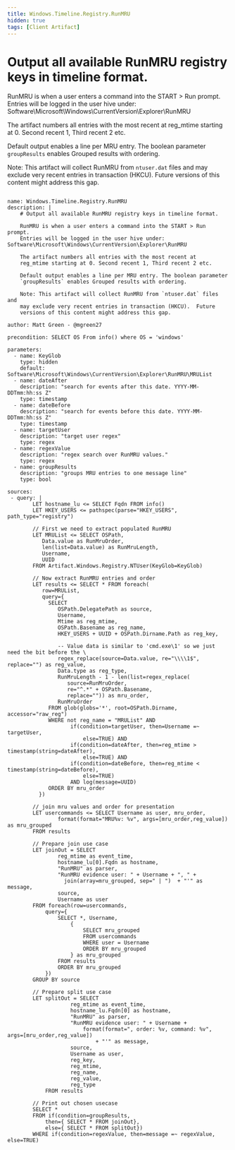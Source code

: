 ```yaml
---
title: Windows.Timeline.Registry.RunMRU
hidden: true
tags: [Client Artifact]
---
```


# Output all available RunMRU registry keys in timeline format.

RunMRU is when a user enters a command into the START > Run prompt.
Entries will be logged in the user hive under:    Software\Microsoft\Windows\CurrentVersion\Explorer\RunMRU

The artifact numbers all entries with the most recent at
reg_mtime starting at 0. Second recent 1, Third recent 2 etc.

Default output enables a line per MRU entry. The boolean parameter
`groupResults` enables Grouped results with ordering.

Note: This artifact will collect RunMRU from `ntuser.dat` files and
may exclude very recent entries in transaction (HKCU).  Future
versions of this content might address this gap.


<pre><code class="language-yaml">
name: Windows.Timeline.Registry.RunMRU
description: |
    # Output all available RunMRU registry keys in timeline format.

    RunMRU is when a user enters a command into the START &gt; Run prompt.
    Entries will be logged in the user hive under:    Software\Microsoft\Windows\CurrentVersion\Explorer\RunMRU

    The artifact numbers all entries with the most recent at
    reg_mtime starting at 0. Second recent 1, Third recent 2 etc.

    Default output enables a line per MRU entry. The boolean parameter
    `groupResults` enables Grouped results with ordering.

    Note: This artifact will collect RunMRU from `ntuser.dat` files and
    may exclude very recent entries in transaction (HKCU).  Future
    versions of this content might address this gap.

author: Matt Green - @mgreen27

precondition: SELECT OS From info() where OS = 'windows'

parameters:
  - name: KeyGlob
    type: hidden
    default: Software\Microsoft\Windows\CurrentVersion\Explorer\RunMRU\MRUList
  - name: dateAfter
    description: "search for events after this date. YYYY-MM-DDTmm:hh:ss Z"
    type: timestamp
  - name: dateBefore
    description: "search for events before this date. YYYY-MM-DDTmm:hh:ss Z"
    type: timestamp
  - name: targetUser
    description: "target user regex"
    type: regex
  - name: regexValue
    description: "regex search over RunMRU values."
    type: regex
  - name: groupResults
    description: "groups MRU entries to one message line"
    type: bool

sources:
 - query: |
        LET hostname_lu &lt;= SELECT Fqdn FROM info()
        LET HKEY_USERS &lt;= pathspec(parse="HKEY_USERS", path_type="registry")

        // First we need to extract populated RunMRU
        LET MRUList &lt;= SELECT OSPath,
           Data.value as RunMruOrder,
           len(list=Data.value) as RunMruLength,
           Username,
           UUID
        FROM Artifact.Windows.Registry.NTUser(KeyGlob=KeyGlob)

        // Now extract RunMRU entries and order
        LET results &lt;= SELECT * FROM foreach(
           row=MRUList,
           query={
             SELECT
                OSPath.DelegatePath as source,
                Username,
                Mtime as reg_mtime,
                OSPath.Basename as reg_name,
                HKEY_USERS + UUID + OSPath.Dirname.Path as reg_key,

                -- Value data is similar to 'cmd.exe\1' so we just need the bit before the \
                regex_replace(source=Data.value, re="\\\\1$", replace="") as reg_value,
                Data.type as reg_type,
                RunMruLength - 1 - len(list=regex_replace(
                   source=RunMruOrder,
                   re="^.*" + OSPath.Basename,
                   replace="")) as mru_order,
                RunMruOrder
             FROM glob(globs='*', root=OSPath.Dirname, accessor="raw_reg")
             WHERE not reg_name = "MRUList" AND
                    if(condition=targetUser, then=Username =~ targetUser,
                        else=TRUE) AND
                    if(condition=dateAfter, then=reg_mtime &gt; timestamp(string=dateAfter),
                        else=TRUE) AND
                    if(condition=dateBefore, then=reg_mtime &lt; timestamp(string=dateBefore),
                        else=TRUE)
                    AND log(message=UUID)
             ORDER BY mru_order
          })

        // join mru values and order for presentation
        LET usercommands &lt;= SELECT Username as user, mru_order,
                format(format="MRU%v: %v", args=[mru_order,reg_value]) as mru_grouped
        FROM results

        // Prepare join use case
        LET joinOut = SELECT
                reg_mtime as event_time,
                hostname_lu[0].Fqdn as hostname,
                "RunMRU" as parser,
                "RunMRU evidence user: " + Username + ", " +
                  join(array=mru_grouped, sep=" | ")  + "'" as message,
                source,
                Username as user
        FROM foreach(row=usercommands,
            query={
                SELECT *, Username,
                    {
                        SELECT mru_grouped
                        FROM usercommands
                        WHERE user = Username
                        ORDER BY mru_grouped
                    } as mru_grouped
                FROM results
                ORDER BY mru_grouped
            })
        GROUP BY source

        // Prepare split use case
        LET splitOut = SELECT
                    reg_mtime as event_time,
                    hostname_lu.Fqdn[0] as hostname,
                    "RunMRU" as parser,
                    "RunMRU evidence user: " + Username +
                        format(format=", order: %v, command: %v", args=[mru_order,reg_value])
                            + "'" as message,
                    source,
                    Username as user,
                    reg_key,
                    reg_mtime,
                    reg_name,
                    reg_value,
                    reg_type
            FROM results

        // Print out chosen usecase
        SELECT *
        FROM if(condition=groupResults,
            then={ SELECT * FROM joinOut},
            else={ SELECT * FROM splitOut})
        WHERE if(condition=regexValue, then=message =~ regexValue, else=TRUE)

</code></pre>

